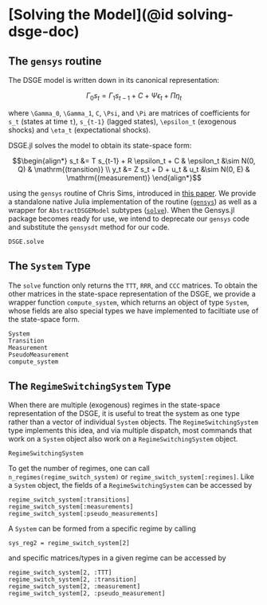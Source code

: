 # [Solving the Model](@id solving-dsge-doc)

## The `gensys` routine

The DSGE model is written down in its canonical representation:

``` math
\Gamma_0 s_t = \Gamma_1 s_{t-1} + C + \Psi \epsilon_t + \Pi \eta_t
```

where ``\Gamma_0``, ``\Gamma_1``, ``C``, ``\Psi``, and ``\Pi`` are matrices of
coefficients for ``s_t`` (states at time ``t``), ``s_{t-1}`` (lagged states),
``\epsilon_t`` (exogenous shocks) and ``\eta_t`` (expectational shocks).

DSGE.jl solves the model to obtain its state-space form:

```math
\begin{align*}
s_t &= T s_{t-1} + R \epsilon_t + C & \epsilon_t &\sim N(0, Q) & \mathrm{(transition)} \\
y_t &= Z s_t + D + u_t & u_t &\sim N(0, E) & \mathrm{(measurement)}
\end{align*}
```

using the `gensys` routine of Chris Sims, introduced in
[this paper](http://sims.princeton.edu/yftp/gensys/LINRE3A.pdf). We provide a
standalone native Julia implementation of the routine ([`gensys`](@ref)) as well
as a wrapper for `AbstractDSGEModel` subtypes ([`solve`](@ref)). When the Gensys.jl
package becomes ready for use, we intend to deprecate our `gensys` code and
substitute the `gensysdt` method for our code.

```@docs
DSGE.solve
```

## The `System` Type
The `solve` function only returns the ``TTT``, ``RRR``, and ``CCC`` matrices.
To obtain the other matrices in the state-space representation of the DSGE,
we provide a wrapper function `compute_system`, which returns an object of
type `System`, whose fields are also special types we have implemented to
faciltiate use of the state-space form.

```@docs
System
Transition
Measurement
PseudoMeasurement
compute_system
```

## The `RegimeSwitchingSystem` Type
When there are multiple (exogenous) regimes in the state-space representation
of the DSGE, it is useful to treat the system as one type rather than
a vector of individual `System` objects. The `RegimeSwitchingSystem` type
implements this idea, and via multiple dispatch, most commands that work
on a `System` object also work on a `RegimeSwitchingSystem` object.

```@docs
RegimeSwitchingSystem
```

To get the number of regimes, one can call `n_regimes(regime_switch_system)` or
`regime_switch_system[:regimes]`.
Like a `System` object, the fields of a `RegimeSwitchingSystem` can be accessed by

```
regime_switch_system[:transitions]
regime_switch_system[:measurements]
regime_switch_system[:pseudo_measurements]
```

A `System` can be formed from a specific regime by calling

```
sys_reg2 = regime_switch_system[2]
```

and specific matrices/types in a given regime can be accessed by

```
regime_switch_system[2, :TTT]
regime_switch_system[2, :transition]
regime_switch_system[2, :measurement]
regime_switch_system[2, :pseudo_measurement]
```